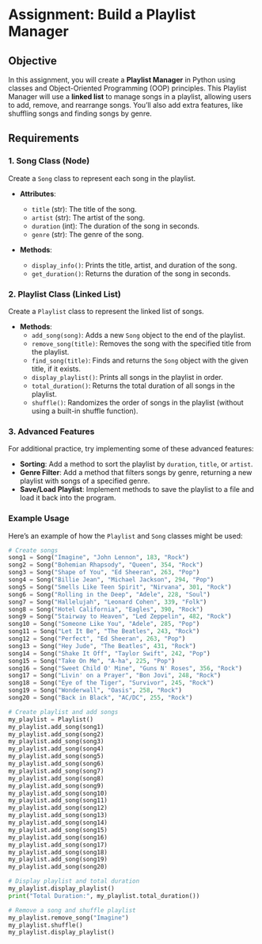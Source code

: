 # Assignment: Build a Playlist Manager

## Objective

In this assignment, you will create a **Playlist Manager** in Python using classes and Object-Oriented Programming (OOP) principles. This Playlist Manager will use a **linked list** to manage songs in a playlist, allowing users to add, remove, and rearrange songs. You’ll also add extra features, like shuffling songs and finding songs by genre.

## Requirements

### 1. Song Class (Node)

Create a `Song` class to represent each song in the playlist.

- **Attributes**:

  - `title` (str): The title of the song.
  - `artist` (str): The artist of the song.
  - `duration` (int): The duration of the song in seconds.
  - `genre` (str): The genre of the song.

- **Methods**:
  - `display_info()`: Prints the title, artist, and duration of the song.
  - `get_duration()`: Returns the duration of the song in seconds.

### 2. Playlist Class (Linked List)

Create a `Playlist` class to represent the linked list of songs.

- **Methods**:
  - `add_song(song)`: Adds a new `Song` object to the end of the playlist.
  - `remove_song(title)`: Removes the song with the specified title from the playlist.
  - `find_song(title)`: Finds and returns the `Song` object with the given title, if it exists.
  - `display_playlist()`: Prints all songs in the playlist in order.
  - `total_duration()`: Returns the total duration of all songs in the playlist.
  - `shuffle()`: Randomizes the order of songs in the playlist (without using a built-in shuffle function).

### 3. Advanced Features

For additional practice, try implementing some of these advanced features:

- **Sorting**: Add a method to sort the playlist by `duration`, `title`, or `artist`.
- **Genre Filter**: Add a method that filters songs by genre, returning a new playlist with songs of a specified genre.
- **Save/Load Playlist**: Implement methods to save the playlist to a file and load it back into the program.

### Example Usage

Here’s an example of how the `Playlist` and `Song` classes might be used:

```python
# Create songs
song1 = Song("Imagine", "John Lennon", 183, "Rock")
song2 = Song("Bohemian Rhapsody", "Queen", 354, "Rock")
song3 = Song("Shape of You", "Ed Sheeran", 263, "Pop")
song4 = Song("Billie Jean", "Michael Jackson", 294, "Pop")
song5 = Song("Smells Like Teen Spirit", "Nirvana", 301, "Rock")
song6 = Song("Rolling in the Deep", "Adele", 228, "Soul")
song7 = Song("Hallelujah", "Leonard Cohen", 339, "Folk")
song8 = Song("Hotel California", "Eagles", 390, "Rock")
song9 = Song("Stairway to Heaven", "Led Zeppelin", 482, "Rock")
song10 = Song("Someone Like You", "Adele", 285, "Pop")
song11 = Song("Let It Be", "The Beatles", 243, "Rock")
song12 = Song("Perfect", "Ed Sheeran", 263, "Pop")
song13 = Song("Hey Jude", "The Beatles", 431, "Rock")
song14 = Song("Shake It Off", "Taylor Swift", 242, "Pop")
song15 = Song("Take On Me", "A-ha", 225, "Pop")
song16 = Song("Sweet Child O' Mine", "Guns N' Roses", 356, "Rock")
song17 = Song("Livin' on a Prayer", "Bon Jovi", 248, "Rock")
song18 = Song("Eye of the Tiger", "Survivor", 245, "Rock")
song19 = Song("Wonderwall", "Oasis", 258, "Rock")
song20 = Song("Back in Black", "AC/DC", 255, "Rock")

# Create playlist and add songs
my_playlist = Playlist()
my_playlist.add_song(song1)
my_playlist.add_song(song2)
my_playlist.add_song(song3)
my_playlist.add_song(song4)
my_playlist.add_song(song5)
my_playlist.add_song(song6)
my_playlist.add_song(song7)
my_playlist.add_song(song8)
my_playlist.add_song(song9)
my_playlist.add_song(song10)
my_playlist.add_song(song11)
my_playlist.add_song(song12)
my_playlist.add_song(song13)
my_playlist.add_song(song14)
my_playlist.add_song(song15)
my_playlist.add_song(song16)
my_playlist.add_song(song17)
my_playlist.add_song(song18)
my_playlist.add_song(song19)
my_playlist.add_song(song20)

# Display playlist and total duration
my_playlist.display_playlist()
print("Total Duration:", my_playlist.total_duration())

# Remove a song and shuffle playlist
my_playlist.remove_song("Imagine")
my_playlist.shuffle()
my_playlist.display_playlist()
```
